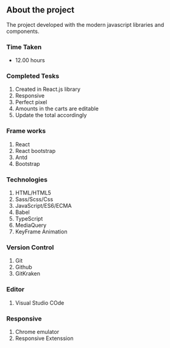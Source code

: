 ## About the project

The project developed with the modern javascript libraries and components.

### Time Taken

- 12.00 hours

### Completed Tesks

1. Created in React.js library
2. Responsive
3. Perfect pixel
4. Amounts in the carts are editable
5. Update the total accordingly

### Frame works

1. React
2. React bootstrap
3. Antd
4. Bootstrap

### Technologies

1. HTML/HTML5
2. Sass/Scss/Css
3. JavaScript/ES6/ECMA
4. Babel
5. TypeScript
6. MediaQuery
7. KeyFrame Animation

### Version Control

1. Git
2. Github
3. GitKraken

### Editor

1. Visual Studio COde

### Responsive

1. Chrome emulator
2. Responsive Extenssion
